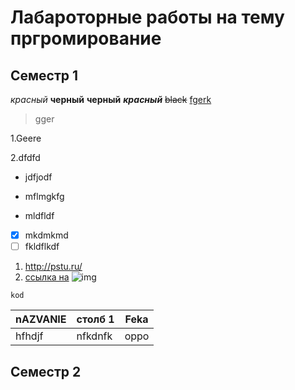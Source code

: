 # Лабароторные работы на тему пргромирование 

## Семестр 1 
*красный* 
**черный** 
__черный__ 
***красный*** 
~~black~~ 
<ins>fgerk</ins>
>gger

1.Geere

2.dfdfd

- jdfjodf

+ mflmgkfg

* mldfldf

- [x] mkdmkmd 
- [ ] fkldflkdf
1. <http://pstu.ru/>
2. [ccылка на](http://pstu.ru "nfhfg")
![img](https://avatars.mds.yandex.net/i?id=d0f8eb7c37de2715b9ea50ce09006032_l-12423448-images-thumbs&n=13)

``` c/pytnon
kod

```

|nAZVANIE|столб 1|Feka|
|-|---|--|
|hfhdjf|nfkdnfk|oppo|

## Семестр 2
 
